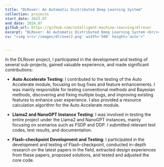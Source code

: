 ```yaml
---
title: "DLRover: An Automatic Distributed Deep Learning System"
collection: projects
start_date: 2023.07
end_date: 2024.07
github_url: https://github.com/intelligent-machine-learning/dlrover
excerpt: "DLRover: An Automatic Distributed Deep Learning System <br/><img src='/images/dlrover2.png' width='500' height='auto'>"
cv: "<img src='/images/dlrover2.png' width='500' height='auto'>"
    

---
```


In the DLRover project, I participated in the development and testing of several sub-projects, gained valuable experience, and made significant contributions:

- **Auto Accelerate Testing**: I contributed to the testing of the Auto Accelerate module, focusing on bug fixes and feature enhancements. I was mainly responsible for testing conventional methods and Bayesian methods, discovering and fixing multiple bugs, and improving existing features to enhance user experience. I also provided a resource calculation algorithm for the Auto Accelerate module.

- **Llama2 and NanoGPT Instance Testing**: I was involved in testing the entire project under the Llama2 and NanoGPT instances, mainly focusing on scenarios such as FSDP and DDP. I submitted relevant test codes, test results, and documentation.

- **Flash-checkpoint Development and Testing**: I participated in the development and testing of Flash-checkpoint, conducted in-depth research on the latest papers in the field, extracted design experiences from these papers, proposed solutions, and tested and adjusted the core code.

<!-- DLRover makes the distributed training of large AI models easy, stable, fast and green.
It can automatically train the Deep Learning model on the distributed cluster.
It helps model developers to focus on model arichtecture, without taking care of
any engineering stuff, say, hardware acceleration, distributed running, etc.
Now, it provides automated operation and maintenance for deep learning
training jobs on K8s/Ray. Major features as

- **Fault-Tolerance**: The distributed training can continue running in the event of failures.
- **Flash Checkpoint**: The distributed training can recover failures from the in-memory checkpoint in seconds.
- **Auto-Scaling**: The distributed training can scale up/down resources to improve the stability, throughput
and resource utilization.

What's more, DLRover provides extension libraries of PyTorch and TensorFlow to Speed Up Training.

- [ATorch](atorch/README.md): an extension library of PyTorch to Speed Up Training of Large LLM.
- [TFPlus](tfplus/README.md): an extension library of TensorFlow to Speed Up Training of Search, Recommendation and Advertisement. -->
